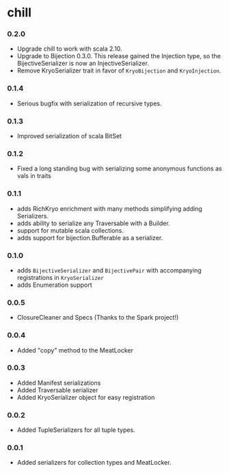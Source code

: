 # chill #

### 0.2.0

* Upgrade chill to work with scala 2.10.
* Upgrade to Bijection 0.3.0. This release gained the Injection type, so the BijectiveSerializer is now an InjectiveSerializer.
* Remove KryoSerializer trait in favor of `KryoBijection` and `KryoInjection`.

### 0.1.4
* Serious bugfix with serialization of recursive types.

### 0.1.3
* Improved serialization of scala BitSet

### 0.1.2
* Fixed a long standing bug with serializing some anonymous functions as vals in traits

### 0.1.1

* adds RichKryo enrichment with many methods simplifying adding Serializers.
* adds ability to serialize any Traversable with a Builder.
* support for mutable scala collections.
* adds support for bijection.Bufferable as a serializer.

### 0.1.0

* adds `BijectiveSerializer` and `BijectivePair` with accompanying registrations in `KryoSerializer`
* adds Enumeration support

### 0.0.5

* ClosureCleaner and Specs (Thanks to the Spark project!)

### 0.0.4

* Added "copy" method to the MeatLocker

### 0.0.3

* Added Manifest serializations
* Added Traversable serializer
* Added KryoSerializer object for easy registration

### 0.0.2

* Added TupleSerializers for all tuple types.

### 0.0.1

* Added serializers for collection types and MeatLocker.
